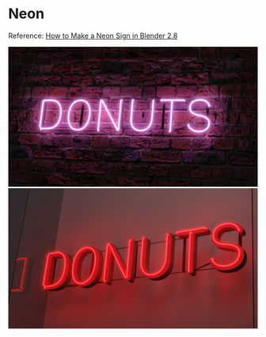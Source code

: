 # Neon

Reference: [How to Make a Neon Sign in Blender 2.8](https://youtu.be/eQjQfmjDXXA)
 
<img src="./neon-Cycles/Camera1.png" width=800>

<img src="./neon-Cycles/Camera1_2.png" width=800>
